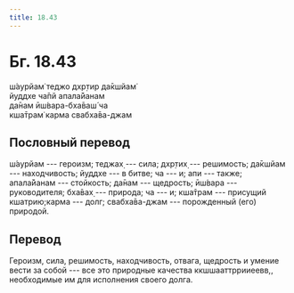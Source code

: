 ```yaml
---
title: 18.43
---
```


# Бг. 18.43
ш́аурйам̇ теджо дхр̣тир да̄кшйам̇<br/>
йуддхе ча̄пй апала̄йанам<br/>
да̄нам ӣш́вара-бха̄ваш́ ча<br/>
кша̄трам̇ карма свабха̄ва-джам
## Пословный перевод

ш́аурйам --- героизм; теджах̣ --- сила; дхр̣тих̣ --- решимость; да̄кшйам ---
находчивость; йуддхе --- в битве; ча --- и; апи --- также; апала̄йанам
--- стойкость; да̄нам --- щедрость; ӣш́вара --- руководителя; бха̄вах̣ ---
природа; ча --- и; кша̄трам --- присущий кшатрию;карма --- долг;
свабха̄ва-джам --- порожденный (его) природой.

## Перевод

Героизм, сила, решимость, находчивость, отвага, щедрость и умение вести
за собой --- все это природные качества ккшшааттррииеевв,, необходимые
им для исполнения своего долга.
